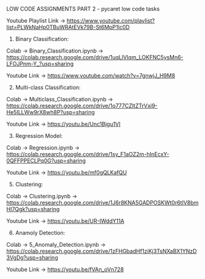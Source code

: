 LOW CODE ASSIGNMENTS PART 2 - pycaret low code tasks

Youtube Playlist Link -> https://www.youtube.com/playlist?list=PLWkNaHp0TBuWRAtEVk79B-St6MpP1lc0D

1. Binary Classification:
   
Colab -> Binary_Classification.ipynb -> https://colab.research.google.com/drive/1uqLlVIqm_LOKFNC5ysMn6-LFOJPnm-Y_?usp=sharing

Youtube Link -> https://www.youtube.com/watch?v=7gnwjJ_H9M8

2. Multi-class Classification:
   
Colab -> Multiclass_Classification.ipynb -> https://colab.research.google.com/drive/1o777CZltZTrVxi9-He5ILLWw9rX8wh8P?usp=sharing

Youtube Link -> https://youtu.be/Unc1Bjgu1VI

3. Regression Model:
   
Colab -> Regression.ipynb -> https://colab.research.google.com/drive/1sy_F1aOZ2m-hInEcxY-0QFFPPECLPq0G?usp=sharing

Youtube Link -> https://youtu.be/mf0gQLKafQU

5. Clustering:
   
Colab -> Clustering.ipynb -> https://colab.research.google.com/drive/1J6r8KNA5GADPOSKWt0r6tIV8bmHI7Qgk?usp=sharing

Youtube Link -> https://youtu.be/UR-IWddY11A

6. Anamoly Detection:
   
Colab -> 5_Anomaly_Detection.ipynb -> https://colab.research.google.com/drive/1zFHGbadHf1ziKj3TsNXaBX1YNzD3VgDg?usp=sharing

Youtube Link -> https://youtu.be/fVAn_oVn728
